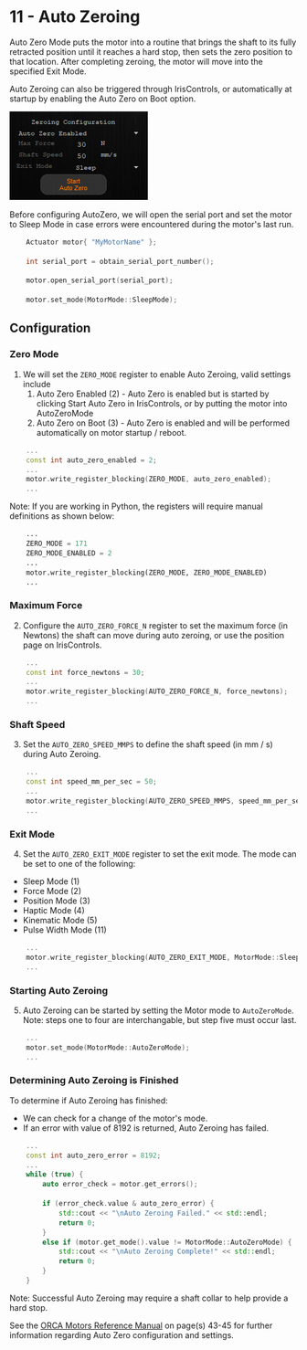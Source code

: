 # 11 - Auto Zeroing

Auto Zero Mode puts the motor into a routine that brings the shaft to its fully retracted position until it reaches a hard stop, then sets the zero position to that location. After completing zeroing, the motor will move into the specified Exit Mode. 

Auto Zeroing can also be triggered through IrisControls, or automatically at startup by enabling the Auto Zero on Boot option. 

![Auto Zeroing in IrisControls](./resources/iriscontrols_auto_zero.png)

Before configuring AutoZero, we will open the serial port and set the motor to Sleep Mode in case errors were encountered during the motor's last run.

```./main.cpp
    Actuator motor{ "MyMotorName" };

    int serial_port = obtain_serial_port_number();

    motor.open_serial_port(serial_port);

    motor.set_mode(MotorMode::SleepMode);
```


## Configuration

### Zero Mode

1. We will set the `ZERO_MODE` register to enable Auto Zeroing, valid settings include
    1. Auto Zero Enabled (2) - Auto Zero is enabled but is started by clicking Start Auto Zero in IrisControls, or by putting the motor into AutoZeroMode
    2. Auto Zero on Boot (3) - Auto Zero is enabled and will be performed automatically on motor startup / reboot.

```./main.cpp
    ...
    const int auto_zero_enabled = 2;
    ...
    motor.write_register_blocking(ZERO_MODE, auto_zero_enabled);
    ...
```

Note: If you are working in Python, the registers will require manual definitions as shown below: 

```./main.py
    ...
    ZERO_MODE = 171
    ZERO_MODE_ENABLED = 2
    ...
    motor.write_register_blocking(ZERO_MODE, ZERO_MODE_ENABLED)
    ...
```

### Maximum Force

2. Configure the `AUTO_ZERO_FORCE_N` register to set the maximum force (in Newtons) the shaft can move during auto zeroing, or use the position page on IrisControls. 

```./main.cpp
    ...
    const int force_newtons = 30;
    ...
    motor.write_register_blocking(AUTO_ZERO_FORCE_N, force_newtons);
    ...
```

### Shaft Speed

3. Set the `AUTO_ZERO_SPEED_MMPS` to define the shaft speed (in mm / s) during Auto Zeroing. 

```./main.cpp
    ...
    const int speed_mm_per_sec = 50;
    ...
    motor.write_register_blocking(AUTO_ZERO_SPEED_MMPS, speed_mm_per_sec);
    ...
```

### Exit Mode

4. Set the `AUTO_ZERO_EXIT_MODE` register to set the exit mode. The mode can be set to one of the following:
- Sleep Mode (1)
- Force Mode (2)
- Position Mode (3)
- Haptic Mode (4)
- Kinematic Mode (5)
- Pulse Width Mode (11)

```./main.cpp
    ...
    motor.write_register_blocking(AUTO_ZERO_EXIT_MODE, MotorMode::SleepMode);
    ...
```

### Starting Auto Zeroing

5. Auto Zeroing can be started by setting the Motor mode to `AutoZeroMode`. Note: steps one to four are interchangable, but step five must occur last.

```./main.cpp
    ...
    motor.set_mode(MotorMode::AutoZeroMode);
    ...
```

### Determining Auto Zeroing is Finished

To determine if Auto Zeroing has finished:
- We can check for a change of the motor's mode. 
- If an error with value of 8192 is returned, Auto Zeroing has failed.

```./main.cpp
    ...
    const int auto_zero_error = 8192;
    ...
    while (true) {
        auto error_check = motor.get_errors();

        if (error_check.value & auto_zero_error) {
            std::cout << "\nAuto Zeroing Failed." << std::endl;
            return 0;
        }
        else if (motor.get_mode().value != MotorMode::AutoZeroMode) {
            std::cout << "\nAuto Zeroing Complete!" << std::endl;
            return 0;
        }
    }
```

Note: Successful Auto Zeroing may require a shaft collar to help provide a hard stop.

See the [ORCA Motors Reference Manual](https://irisdynamics.com/hubfs/Website/Downloads/Orca/Approved/RM220115_Orca_Series_Reference_Manual.pdf?hsCtaTracking=e63573b5-0822-49c6-ab51-8fd19e3dbc2c%7C02512cb7-0bf7-4398-bf2e-2b2ceb8a6bab) on page(s) 43-45 for further information regarding Auto Zero configuration and settings.
    


  

